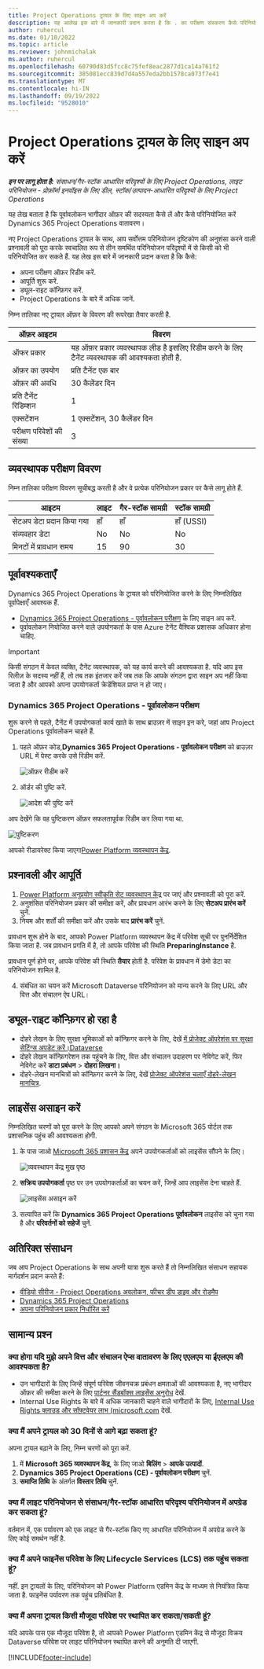 ```yaml
---
title: Project Operations ट्रायल के लिए साइन अप करें
description: यह आलेख इस बारे में जानकारी प्रदान करता है कि . का परीक्षण संस्करण कैसे परिनियोजित किया जाए।Dynamics 365 Project Operations
author: ruhercul
ms.date: 01/10/2022
ms.topic: article
ms.reviewer: johnmichalak
ms.author: ruhercul
ms.openlocfilehash: 60790d83d5fcc8c75fef8eac2877d1ca14a761f2
ms.sourcegitcommit: 385081ecc839d7d4a557eda2bb1578ca073f7e41
ms.translationtype: MT
ms.contentlocale: hi-IN
ms.lasthandoff: 09/19/2022
ms.locfileid: "9528010"
---
```

# <a name="sign-up-for-project-operations-trials"></a>Project Operations ट्रायल के लिए साइन अप करें 

_**इन पर लागू होता है:** संसाधन/गैर-स्टॉक आधारित परिदृश्यों के लिए Project Operations, लाइट परिनियोजन - प्रोफ़ॉर्मा इनवॉइस के लिए डील, स्टॉक/उत्पादन-आधारित परिदृश्यों के लिए Project Operations_ 



यह लेख बताता है कि पूर्वावलोकन भागीदार ऑफ़र की सदस्यता कैसे लें और कैसे परिनियोजित करें Dynamics 365 Project Operations वातावरण।

नए Project Operations ट्रायल के साथ, आप सर्वोत्तम परिनियोजन दृष्टिकोण की अनुशंसा करने वाली प्रश्नावली को पूरा करके स्वचालित रूप से तीन समर्थित परिनियोजन परिदृश्यों में से किसी को भी परिनियोजित कर सकते हैं. यह लेख इस बारे में जानकारी प्रदान करता है कि कैसे:

- अपना परीक्षण ऑफ़र रिडीम करें.
- आपूर्ति शुरू करें.
- ड्यूल-राइट कॉन्फ़िगर करें.
- Project Operations के बारे में अधिक जानें. 

निम्न तालिका नए ट्रायल ऑफ़र के विवरण की रूपरेखा तैयार करती है.

| **ऑफ़र आइटम**               | **विवरण**                                  |
|------------------------------|----------------------------------------------|
| ऑफर प्रकार                   | यह ऑफ़र प्रकार व्यवस्थापक लीड है इसलिए रिडीम करने के लिए टैनेंट व्यवस्थापक की आवश्यकता होती है. |
| ऑफ़र का उपयोग                    | प्रति टैनेंट एक बार                          |
| ऑफ़र की अवधि               | 30 कैलेंडर दिन                             |
| प्रति टैनेंट रिडिम्‍शन       | 1                                            |
| एक्सटेंशन                    | 1 एक्सटेंशन, 30 कैलेंडर दिन               |
| परीक्षण परिवेशों की संख्‍या | 3                                            |


## <a name="admin-trial-details"></a>व्‍यवस्‍थापक परीक्षण विवरण
निम्न तालिका परीक्षण विवरण सूचीबद्ध करती है और वे प्रत्येक परिनियोजन प्रकार पर कैसे लागू होते हैं.

| **आइटम**                      | **लाइट**                                     | **गैर-स्टॉक सामग्री** | **स्टॉक सामग्री** |
|-------------------------------|----------------------------------------------|---------------------------|-----------------------|
| सेटअप डेटा प्रदान किया गया           | हाँ                                          | हाँ                       | हाँ (USSI)            |
| संव्यवहार डेटा            | No                                           | No                        | No                    |
| मिनटों में प्रावधान समय  | 15                                           | 90                        | 30                    |
 
## <a name="prerequisites"></a>पूर्वावश्यकताएँ
Dynamics 365 Project Operations के ट्रायल को परिनियोजित करने के लिए निम्नलिखित पूर्वापेक्षाएँ आवश्यक हैं.

- [Dynamics 365 Project Operations - पूर्वावलोकन परीक्षण](https://www.aka.ms/try-po) के लिए साइन अप करें.
- पूर्वावलोकन नियोजित करने वाले उपयोगकर्ता के पास Azure टेनेंट वैश्विक प्रशासक अधिकार होना चाहिए.

> [!IMPORTANT]
> किसी संगठन में केवल व्यक्ति, टैनेंट व्यवस्थापक, को यह कार्य करने की आवश्यकता है. यदि आप इस रिलीज़ के सदस्य नहीं हैं, तो तब तक इंतजार करें जब तक कि आपके संगठन द्वारा साइन अप नहीं किया जाता है और आपको अपना उपयोगकर्ता क्रेडेंशियल प्राप्त न हो जाए।

### <a name="dynamics-365-project-operations---preview-trial"></a>Dynamics 365 Project Operations - पूर्वावलोकन परीक्षण 

शुरू करने से पहले, टैनेंट में उपयोगकर्ता कार्य खाते के साथ ब्राउज़र में साइन इन करे, जहां आप Project Operations पूर्वावलोकन चाहते हैं.

1. पहले ऑफ़र कोड,**Dynamics 365 Project Operations - पूर्वावलोकन परीक्षण** को ब्राउज़र URL में पेस्ट करके उसे रिडीम करें.

    ![ऑफ़र रीडीम करें](./media/16RedeemFirstOfferNew.png)

2. ऑर्डर की पुष्टि करें.

    ![आदेश की पुष्टि करें](./media/17ConfirmOrderNew.png)

  आप देखेंगे कि वह पुष्टिकरण ऑफ़र सफलतापूर्वक रिडीम कर लिया गया था.

   ![पुष्टिकरण](./media/18OrderConfirmationNew.png)

  आपको रीडायरेक्ट किया जाएगा[Power Platform व्यवस्थापन केंद्र](https://admin.powerplatform.microsoft.com/projectoperationstrial).

## <a name="questionnaire-and-provisioning"></a>प्रश्नावली और आपूर्ति

1.  [Power Platform अनुप्रयोग स्वीकृति सेट व्यवस्थापन केंद्र](https://admin.powerplatform.com/projectoperationstrial) पर जाएं और प्रश्नावली को पूरा करें.  
2.  अनुशंसित परिनियोजन प्रकार की समीक्षा करें, और प्रावधान आरंभ करने के लिए **सेटअप प्रारंभ करें** चुनें.
3.  नियम और शर्तों की समीक्षा करें और उसके बाद **प्रारंभ करें** चुनें.

   प्रावधान शुरू होने के बाद, आपको Power Platform व्यवस्थापन केंद्र में परिवेश सूची पर पुनर्निर्देशित किया जाता है. जब प्रावधान प्रगति में है, तो आपके परिवेश की स्थिति **PreparingInstance** है.
 
  प्रावधान पूर्ण होने पर, आपके परिवेश की स्थिति **तैयार** होती है. परिवेश के प्रावधान में डेमो डेटा का परिनियोजन शामिल है.
 
4.  संबंधित का चयन करें Microsoft Dataverse परिनियोजन को मान्य करने के लिए URL और वित्त और संचालन ऐप URL।

## <a name="configuring-dual-write"></a>ड्यूल-राइट कॉन्‍फ़‍िगर हो रहा है
- दोहरे लेखन के लिए सुरक्षा भूमिकाओं को कॉन्फ़िगर करने के लिए, देखें [में प्रोजेक्ट ऑपरेशंस पर सुरक्षा सेटिंग्स अपडेट करें।Dataverse](resource-provision-new-environment.md#update-security-settings-on-project-operations-on-dataverse)
- दोहरे लेखन कॉन्फ़िगरेशन तक पहुंचने के लिए, वित्त और संचालन उदाहरण पर नेविगेट करें, फिर नेविगेट करें **डाटा प्रबंधन** > **दोहरा लिखना।**
- दोहरे-लेखन मानचित्रों को कॉन्फ़िगर करने के लिए, देखें [प्रोजेक्ट ऑपरेशंस चलाएँ दोहरे-लेखन मानचित्र](resource-provision-new-environment.md#run-project-operations-dual-write-maps).

## <a name="assign-licenses"></a>लाइसेंस असाइन करें

निम्नलिखित चरणों को पूरा करने के लिए आपको अपने संगठन के Microsoft 365 पोर्टल तक प्रशासनिक पहुंच की आवश्यकता होगी.

1. के पास जाओ [Microsoft 365 प्रशासन केंद्र](https://portal.office.com/) अपने उपयोगकर्ताओं को लाइसेंस सौंपने के लिए।

   ![व्यवस्थापन केंद्र मुख पृष्ठ](./media/14AdminPortal.png)

2. **सक्रिय उपयोगकर्ता** पृष्ठ पर उन उपयोगकर्ताओं का चयन करें, जिन्हें आप लाइसेंस देना चाहते हैं.

   ![लाइसेंस असाइन करें](./media/15AssignLicenses.png)

3. सत्यापित करें कि **Dynamics 365 Project Operations पूर्वावलोकन** लाइसेंस को चुना गया है और **परिवर्तनों को सहेजें** चुनें.

## <a name="additional-resources"></a>अतिरिक्त संसाधन

जब आप Project Operations के साथ अपनी यात्रा शुरू करते हैं तो निम्नलिखित संसाधन सहायक मार्गदर्शन प्रदान करते हैं:

- [वीडियो सीरीज - Project Operations अवलोकन, फीचर डीप डाइव और रोडमैप](https://youtube.com/playlist?list=PLcakwueIHoT_LJ3Fr1tHnkPk5lioqE6uH)
- [Dynamics 365 Project Operations](/training/modules/examine-dynamics-365-project-operations/)
- [अपना परिनियोजन प्रकार निर्धारित करें](determine-deployment-type.md)

## <a name="frequently-asked-questions"></a>सामान्य प्रश्‍न

### <a name="what-if-i-require-alm-or-elm-for-my-finance-and-operations-apps-environment"></a>क्या होगा यदि मुझे अपने वित्त और संचालन ऐप्स वातावरण के लिए एएलएम या ईएलएम की आवश्यकता है?

- उन भागीदारों के लिए जिन्हें संपूर्ण परिवेश जीवनचक्र प्रबंधन क्षमताओं की आवश्यकता है, नए भागीदार ऑफ़र की समीक्षा करने के लिए [पार्टनर सैंडबॉक्स लाइसेंस अनुरोध](https://experience.dynamics.com/requestlicense) देखें. 
- Internal Use Rights के बारे में अधिक जानकारी चाहने वाले भागीदारों के लिए, [Internal Use Rights क्लाउड और सॉफ़्टवेयर लाभ (microsoft.com](https://partner.microsoft.com/membership/internal-use-software) देखें.

### <a name="can-i-extend-my-trial-beyond-30-days"></a>क्या मैं अपने ट्रायल को 30 दिनों से आगे बढ़ा सकता हूं?
अपना ट्रायल बढ़ाने के लिए, निम्न चरणों को पूरा करें.

1. में **Microsoft 365 व्यवस्थापन केंद्र**, के लिए जाओ **बिलिंग** > **आपके उत्पादों**.
2. **Dynamics 365 Project Operations (CE) - पूर्वावलोकन परीक्षण** चुनें.
3. **समाप्ति तिथि** के अंतर्गत **विस्तार तिथि** चुनें.

### <a name="can-i-upgrade-from-the-lite-deployment-to-the-resourcenon-stocked-based-scenario-deployment"></a>क्या मैं लाइट परिनियोजन से संसाधन/गैर-स्टॉक आधारित परिदृश्य परिनियोजन में अपग्रेड कर सकता हूं?
वर्तमान में, एक पर्यावरण को एक लाइट से गैर-स्टॉक किए गए आधारित परिनियोजन में अपग्रेड करने के लिए कोई समर्थन नहीं है.

### <a name="can-i-access-lifecycle-services-lcs-for-my-finance-environments"></a>क्या मैं अपने फाइनेंस परिवेश के लिए Lifecycle Services (LCS) तक पहुंच सकता हूं?  
नहीं. इन ट्रायलों के लिए, परिनियोजन को Power Platform एडमिन केंद्र के माध्यम से नियंत्रित किया जाता है. फाइनेंस पर्यावरण तक पहुंच प्रतिबंधित है.

### <a name="can-i-install-my-trial-on-an-existing-environment"></a>क्या मैं अपना ट्रायल किसी मौजूदा परिवेश पर स्थापित कर सकता/सकती हूं?
यदि आपके पास एक मौजूदा परिवेश है, तो आपको Power Platform एडमिन केंद्र से मौजूदा विक्रय Dataverse परिवेश पर लाइट परिनियोजन स्थापित करने की अनुमति दी जाएगी.

[!INCLUDE[footer-include](../includes/footer-banner.md)]
